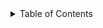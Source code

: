 <details>
  <summary>Table of Contents</summary>
  <ol>
    <li>
      <a href="#about-the-project">About The Project</a>
      <p>The project Library Management System is developed using frontend:html,css,javascript,backend:mysql database,flask and python as an interface.It mainly focuses on basic operations in a library like adding new member, new books, and updating new information, searching books and members and facility to issue and return books.</p>
      <ul>
        <li><a href="#built-with">Built With</a></li>
        
      </ul>
    </li>
    <li>
      <a href="#getting-started">Getting Started</a>
      <ul>
        <li><a href="#prerequisites">Prerequisites</a></li>
        <li><a href="#installation">Installation</a></li>
      </ul>
    </li>
    <li><a href="#usage">Usage</a></li>
    <li><a href="#roadmap">Roadmap</a></li>
    <li><a href="#contributing">Contributing</a></li>
    <li><a href="#license">License</a></li>
    <li><a href="#contact">Contact</a></li>
    <li><a href="#acknowledgments">Acknowledgments</a></li>
  </ol>
</details>


